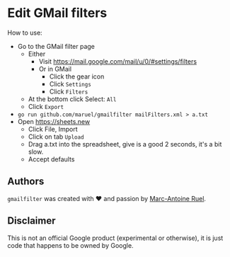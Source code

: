 # Edit GMail filters

How to use:

- Go to the GMail filter page
  - Either
    - Visit https://mail.google.com/mail/u/0/#settings/filters
    - Or in GMail
      - Click the gear icon
      - Click `Settings`
      - Click `Filters`
  - At the bottom click Select: `All`
  - Click `Export`
- `go run github.com/maruel/gmailfilter mailFilters.xml > a.txt`
- Open https://sheets.new
  - Click File, Import
  - Click on tab `Upload`
  - Drag a.txt into the spreadsheet, give is a good 2 seconds, it's a bit slow.
  - Accept defaults


## Authors

`gmailfilter` was created with ❤️️ and passion by [Marc-Antoine
Ruel](https://github.com/maruel).


## Disclaimer

This is not an official Google product (experimental or otherwise), it
is just code that happens to be owned by Google.
